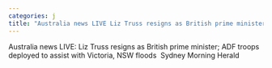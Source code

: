 ```yaml
---
categories: j
title: "Australia news LIVE Liz Truss resigns as British prime minister ADF troops deployed to assist with Victoria NSW floods  Sydney Morning Herald"
---
```

Australia news LIVE: Liz Truss resigns as British prime minister; ADF troops deployed to assist with Victoria, NSW floods&nbsp;&nbsp;Sydney Morning Herald